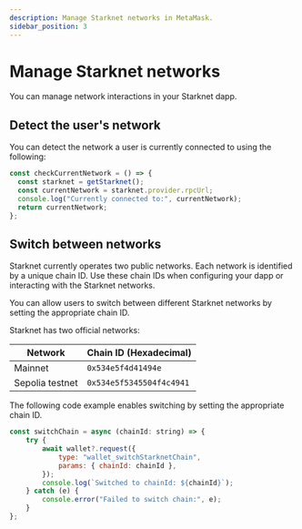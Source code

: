 ```yaml
---
description: Manage Starknet networks in MetaMask.
sidebar_position: 3
---
```


# Manage Starknet networks

You can manage network interactions in your Starknet dapp.


## Detect the user's network

You can detect the network a user is currently connected to using the following:

```javascript
const checkCurrentNetwork = () => {
  const starknet = getStarknet();
  const currentNetwork = starknet.provider.rpcUrl;
  console.log("Currently connected to:", currentNetwork);
  return currentNetwork;
};
```
 
## Switch between networks

Starknet currently operates two public networks. Each network is identified by a unique chain ID. Use these chain IDs when configuring your dapp or interacting with the Starknet networks.

You can allow users to switch between different Starknet networks by setting the appropriate chain ID. 

Starknet has two official networks: 

| Network | Chain ID (Hexadecimal) |
|---------|------------------------|
| Mainnet | `0x534e5f4d41494e`     |
| Sepolia testnet | `0x534e5f5345504f4c4941` |

The following code example enables switching by setting the appropriate chain ID. 

```javascript
const switchChain = async (chainId: string) => {
    try {
        await wallet?.request({
            type: "wallet_switchStarknetChain",
            params: { chainId: chainId },
        });
        console.log(`Switched to chainId: ${chainId}`);
    } catch (e) {
        console.error("Failed to switch chain:", e);
    }
};
```